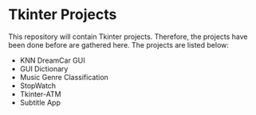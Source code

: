 # Tkinter Projects

This repository will contain Tkinter projects. Therefore, the projects have been done before are gathered here. The projects are listed below:

* KNN DreamCar GUI
* GUI Dictionary
* Music Genre Classification
* StopWatch
* Tkinter-ATM
* Subtitle App
